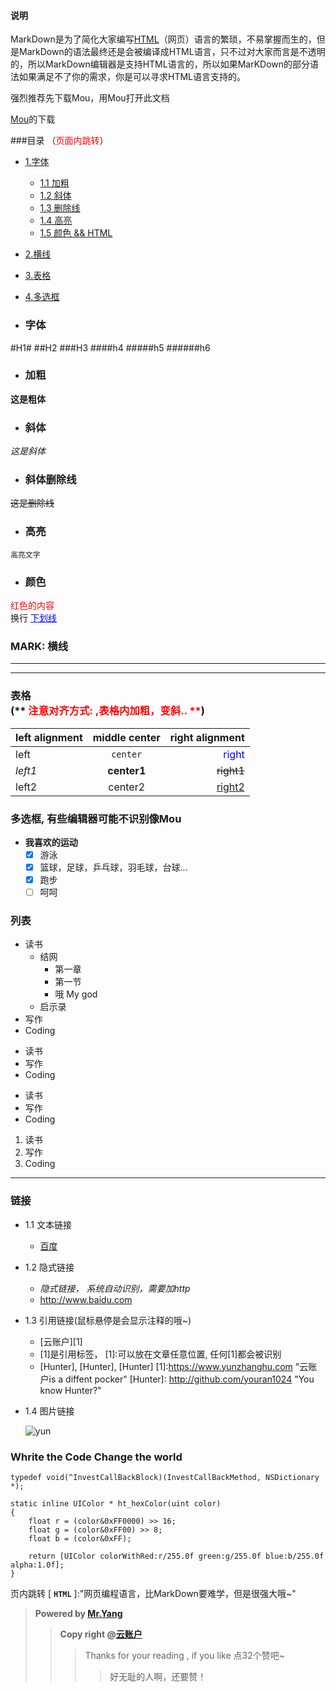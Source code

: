 #### 说明
MarkDown是为了简化大家编写<a name="top">[HTML](#html)</a>（网页）语言的繁琐，不易掌握而生的，但是MarkDown的语法最终还是会被编译成HTML语言，只不过对大家而言是不透明的，所以MarkDown编辑器是支持HTML语言的，所以如果MarKDown的部分语法如果满足不了你的需求，你是可以寻求HTML语言支持的。

强烈推荐先下载Mou，用Mou打开此文档

[Mou](http://25.io/mou/)的下载

###目录 （<font color=red>页面内跳转</font>）
- [1.字体](#1)
  * [1.1 加粗](#1.1)
  * [1.2 斜体](#1.2)
  * [1.3 删除线](#1.3)
  * [1.4 高亮](#1.3)
  * [1.5 颜色 && HTML](#1.4)
- [2.横线](#2)
- [3.表格](#3)
- [4.多选框](#4)


- ### <empty id="1">字体</empty>
#H1#
##H2
###H3
####h4
#####h5
######h6

<!-- empty标记是为了页内跳转，可能有些编辑器不能识别 -->
- ### <empty id="1.1">加粗</empty>
**这是粗体**

- ### <empty id="1.2">斜体</empty>
*这是斜体*

- ###  <empty id="1.3">斜体</empty>删除线
~~这是删除线~~

- ### 高亮
`高亮文字`

- ###  <empty id="1.4">颜色</empty>
<font color=red>红色的内容</font> <br> 换行
<font color =blue> <u> 下划线 </u> </font>

### MARK: <empty id="2">横线</empty>
---
***


### <empty id=3>表格</empty> <br> (** <font color=red>注意对齐方式: ,表格内加粗，变斜.. **</font>) 


|left alignment  |middle center |right alignment              |
|:---------------|:------------:|----------------------------:|
|left            |`center`      |<font color=blue>right</font>|
|*left1*         |**center1**   |~~right1~~                   |
|left2           |center2       |<u>right2</u>                |


### <empty id=4>多选框</empty>, 有些编辑器可能不识别像Mou
+ **我喜欢的运动**
  - [x] 游泳
  - [x] 篮球，足球，乒乓球，羽毛球，台球...
  - [x] 跑步
  - [ ] 呵呵 

### 列表
* 读书
  * 结网
    * 第一章
    * 第一节
    * 哦 My god
  * 启示录
* 写作
* Coding


+ 读书
+ 写作
+ Coding


- 读书
- 写作
- Coding


1. 读书
2. 写作
3. Coding

---
### 链接
- 1.1 文本链接
  - [百度](http://www.baidu.com "Baidu全球中文搜索引擎")
- 1.2 隐式链接
  -   *隐式链接， 系统自动识别，需要加http*
  -    <http://www.baidu.com>
- 1.3 引用链接(鼠标悬停是会显示注释的哦~)
  
	- [云账户][1] 
	- [1]是引用标签， [1]:可以放在文章任意位置, 任何[1]都会被识别
	- [Hunter], [Hunter], [Hunter]
  [1]:https://www.yunzhanghu.com "云账户is a diffent pocker"
  [Hunter]: http://github.com/youran1024  "You know Hunter?"
  
- 1.4 图片链接
  
  ![yun](https://www.yunzhanghu.com/img/logo.png "云账户 is a pocket")


### Whrite the Code Change the world
```
typedef void(^InvestCallBackBlock)(InvestCallBackMethod, NSDictionary *);

static inline UIColor * ht_hexColor(uint color)
{
    float r = (color&0xFF0000) >> 16;
    float g = (color&0xFF00) >> 8;
    float b = (color&0xFF);
    
    return [UIColor colorWithRed:r/255.0f green:g/255.0f blue:b/255.0f alpha:1.0f];
}

```

页内跳转
<a href="#html"></a> 
<sign id=html></sign>[ **`HTML`** ]:"网页编程语言，比MarkDown要难学，但是很强大哦~" 




> **Powered by [Mr.Yang](https://github.com/youran1024)**
> >**Copy right @[云账户](https://www.yunzhanghu.com/)**
>>> Thanks for your reading , if you like 点32个赞吧~
>>>>好无耻的人啊，还要赞！